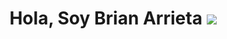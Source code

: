<h1 align='center'>
  Hola, Soy Brian Arrieta
<img src='https://user-images.githubusercontent.com/59575502/127335491-fdba1874-e943-4d3c-ab8c-678ffe22f8b8.png' />

</h1>
